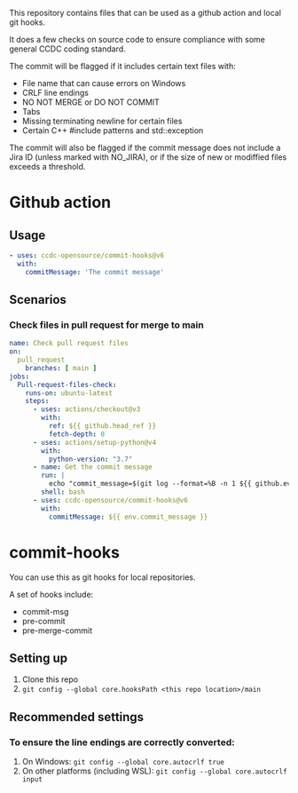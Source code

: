 This repository contains files that can be used as a github action and local
git hooks.

It does a few checks on source code to ensure compliance with some general
CCDC coding standard.

The commit will be flagged if it includes certain text files with:

* File name that can cause errors on Windows
* CRLF line endings
* NO NOT MERGE or DO NOT COMMIT
* Tabs
* Missing terminating newline for certain files
* Certain C++ #include patterns and std::exception

The commit will also be flagged if the commit message does not include a Jira
ID (unless marked with NO_JIRA), or if the size of new or modiffied files
exceeds a threshold.


# Github action

## Usage
```yaml
- uses: ccdc-opensource/commit-hooks@v6
  with:
    commitMessage: 'The commit message'
```

## Scenarios
### Check files in pull request for merge to main
```yaml
name: Check pull request files
on:
  pull_request
    branches: [ main ]
jobs:
  Pull-request-files-check:
    runs-on: ubuntu-latest
    steps:
      - uses: actions/checkout@v3
        with:
          ref: ${{ github.head_ref }}
          fetch-depth: 0
      - uses: actions/setup-python@v4
        with:
          python-version: "3.7"
      - name: Get the commit message
        run: |
          echo "commit_message=$(git log --format=%B -n 1 ${{ github.event.after }})" >> $GITHUB_ENV
        shell: bash
      - uses: ccdc-opensource/commit-hooks@v6
        with:
          commitMessage: ${{ env.commit_message }}
```

# commit-hooks
You can use this as git hooks for local repositories.

A set of hooks include:
* commit-msg
* pre-commit
* pre-merge-commit

## Setting up
1. Clone this repo
1. `git config --global core.hooksPath <this repo location>/main`

## Recommended settings
### To ensure the line endings are correctly converted:
1. On Windows: `git config --global core.autocrlf true`
1. On other platforms (including WSL): `git config --global core.autocrlf input`

